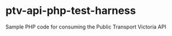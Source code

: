 ptv-api-php-test-harness
========================

Sample PHP code for consuming the Public Transport Victoria API
